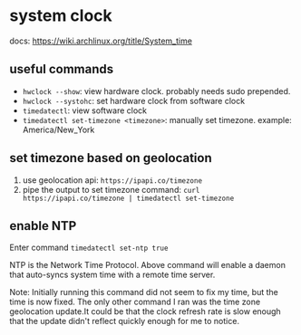 # system clock

docs: https://wiki.archlinux.org/title/System_time

## useful commands

- `hwclock --show`: view hardware clock. probably needs sudo prepended.
- `hwclock --systohc`: set hardware clock from software clock
- `timedatectl`: view software clock
- `timedatectl set-timezone <timezone>`: manually set timezone. example: America/New_York

## set timezone based on geolocation

1. use geolocation api: `https://ipapi.co/timezone`
2. pipe the output to set timezone command: `curl https://ipapi.co/timezone | timedatectl set-timezone`

## enable NTP 

Enter command `timedatectl set-ntp true`

NTP is the Network Time Protocol. Above command will enable a daemon that auto-syncs system time with a remote time server.

Note: Initially running this command did not seem to fix my time, but the time is now fixed. The only other command I ran was the time zone geolocation update.It could be that the clock refresh rate is slow enough that the update didn't reflect quickly enough for me to notice.
